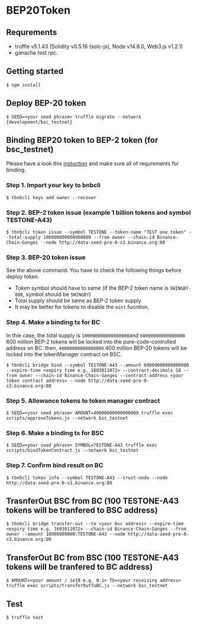 # BEP20Token

## Requrements
- truffle v5.1.43 (Solidity v0.5.16 (solc-js), Node v14.8.0, Web3.js v1.2.1)
- ganache test rpc.

## Getting started
```
$ npm install 
```

## Deploy BEP-20 token
```
$ SEED=<your seed phrase> truffle migrate --network {development/bsc_testnet}
```
## Binding BEP20 token to BEP-2 token (for bsc_testnet)
Please have a look this [instuction](https://github.com/binance-chain/token-bind-tool#bind-bep2-token-with-bep20-token) and make sure all of requrements for binding.

### Step 1. Import your key to bnbcli
```
$ tbnbcli keys add owner --recover
```
### Step 2. BEP-2 token issue (example 1 billion tokens and symbol TESTONE-A43)
```
$ tbnbcli token issue --symbol TESTONE --token-name "TEST one token" --total-supply 100000000000000000 --from owner --chain-id Binance-Chain-Ganges --node http://data-seed-pre-0-s3.binance.org:80
```
### Step 3. BEP-20 token issue 
See the above command.
You have to check the following things before deploy token.
- Token symbol should have to same (if the BEP-2 token name is `SWINGBY-888`, symbol should be `SWINGBY`)
- Total supply should be same as BEP-2 token supply
- It may be better for tokens to disable the `mint` fucntion.

### Step 4. Make a binding tx for BC 
In thie case, the total supply is `100000000000000000`and `60000000000000000` 600 million BEP-2 tokens will be locked into the pure-code-controlled address on BC. then, `40000000000000000` 400 million BEP-20 tokens will be locked into the tokenManager contract on BSC.
```
$ tbnbcli bridge bind --symbol TESTONE-A43 --amount 60000000000000000 --expire-time <expiry time e.g. 1603011072> --contract-decimals 18 --from owner --chain-id Binance-Chain-Ganges --contract-address <your token contract address> --node http://data-seed-pre-0-s3.binance.org:80
```
### Step 5. Allowance tokens to token manager contract
```
$ SEED=<your seed phrase> AMOUNT=40000000000000000 truffle exec scripts/approveTokens.js --network bsc_testnet
```
### Step 6. Make a binding tx for BSC
```
$ SEED=<your seed phrase> SYMBOL=TESTONE-A43 truffle exec scripts/bindTokenContract.js --network bsc_testnet
```
### Step 7. Confirm bind result on BC
```
$ tbnbcli token info --symbol TESTONE-A43 --trust-node --node http://data-seed-pre-0-s3.binance.org:80
```

## TrasnferOut BSC from BC (100 TESTONE-A43 tokens will be tranfered to BSC address)
```
$ tbnbcli bridge transfer-out --to <your bsc address> --expire-time <expiry time e.g. 1603011072> --chain-id Binance-Chain-Ganges --from owner --amount 10000000000:TESTONE-A43 --node http://data-seed-pre-0-s3.binance.org:80
```

## TransferOut BC from BSC (100 TESTONE-A43 tokens will be tranfered to BC address)
```
$ AMOUNT=<your amount / 1e18 e.g. 0.1> TO=<your receiving address> truffle exec scripts/transferOutToBC.js --network bsc_testnet
```

## Test
```
$ truffle test
```
